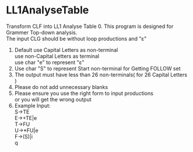 # LL1AnalyseTable
Transform CLF into LL1 Analyse Table
0. This program is designed for Grammer Top-down analysis.<br/>
   The input CLG should be without loop productions and "ε"<br/>
1. Default use Capital Letters as non-terminal<br/>
   use non-Capital Letters as terminal<br/>
   use char "e" to represent "ε"<br/>
2. Use char "S" to represent Start non-terminal for Getting FOLLOW set
3. The output must have less than 26 non-terminals( for 26 Capital Letters )
4. Please do not add unnecessary blanks
5. Please ensure you use the right form to input productions<br/>
   or you will get the wrong output
6. Example Input:<br/>
    S->TE   <br/>
    E->+TE|e<br/>
    T->FU   <br/>
    U->*FU|e<br/>
    F->(S)|i<br/>
    q       <br/>
